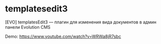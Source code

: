 # templatesedit3
[EVO] templatesEdit3 — плагин для изменения вида документов в админ панели Evolution CMS

Demo: https://www.youtube.com/watch?v=WRWa8jR7sbc
